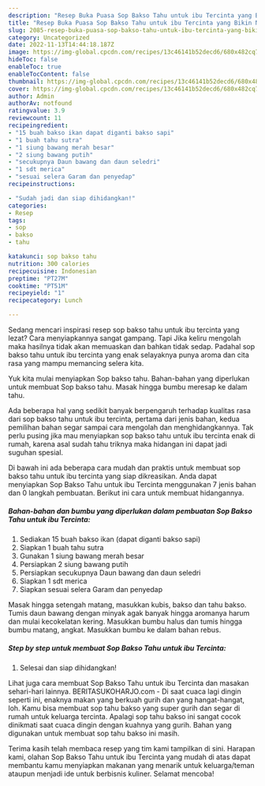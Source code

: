 ```yaml
---
description: "Resep Buka Puasa Sop Bakso Tahu untuk ibu Tercinta yang Bikin Ngiler"
title: "Resep Buka Puasa Sop Bakso Tahu untuk ibu Tercinta yang Bikin Ngiler"
slug: 2085-resep-buka-puasa-sop-bakso-tahu-untuk-ibu-tercinta-yang-bikin-ngiler
category: Uncategorized
date: 2022-11-13T14:44:18.187Z
image: https://img-global.cpcdn.com/recipes/13c46141b52decd6/680x482cq70/sop-bakso-tahu-untuk-ibu-tercinta-foto-resep-utama.jpg
hideToc: false
enableToc: true
enableTocContent: false
thumbnail: https://img-global.cpcdn.com/recipes/13c46141b52decd6/680x482cq70/sop-bakso-tahu-untuk-ibu-tercinta-foto-resep-utama.jpg
cover: https://img-global.cpcdn.com/recipes/13c46141b52decd6/680x482cq70/sop-bakso-tahu-untuk-ibu-tercinta-foto-resep-utama.jpg
author: Admin
authorAv: notfound
ratingvalue: 3.9
reviewcount: 11
recipeingredient:
- "15 buah bakso ikan dapat diganti bakso sapi"
- "1 buah tahu sutra"
- "1 siung bawang merah besar"
- "2 siung bawang putih"
- "secukupnya Daun bawang dan daun seledri"
- "1 sdt merica"
- "sesuai selera Garam dan penyedap"
recipeinstructions:

- "Sudah jadi dan siap dihidangkan!"
categories:
- Resep
tags:
- sop
- bakso
- tahu

katakunci: sop bakso tahu 
nutrition: 300 calories
recipecuisine: Indonesian
preptime: "PT27M"
cooktime: "PT51M"
recipeyield: "1"
recipecategory: Lunch

---
```



Sedang mencari inspirasi resep sop bakso tahu untuk ibu tercinta yang lezat? Cara menyiapkannya sangat gampang. Tapi Jika keliru mengolah maka hasilnya tidak akan memuaskan dan bahkan tidak sedap. Padahal sop bakso tahu untuk ibu tercinta yang enak selayaknya punya aroma dan cita rasa yang mampu memancing selera kita.


Yuk kita mulai menyiapkan Sop bakso tahu. Bahan-bahan yang diperlukan untuk membuat Sop bakso tahu. Masak hingga bumbu meresap ke dalam tahu.

Ada beberapa hal yang sedikit banyak berpengaruh terhadap kualitas rasa dari sop bakso tahu untuk ibu tercinta, pertama dari jenis bahan, kedua pemilihan bahan segar sampai cara mengolah dan menghidangkannya. Tak perlu pusing jika mau menyiapkan sop bakso tahu untuk ibu tercinta enak di rumah, karena asal sudah tahu triknya maka hidangan ini dapat jadi suguhan spesial.


Di bawah ini ada beberapa cara mudah dan praktis untuk membuat sop bakso tahu untuk ibu tercinta yang siap dikreasikan. Anda dapat menyiapkan Sop Bakso Tahu untuk ibu Tercinta menggunakan 7 jenis bahan dan 0 langkah pembuatan. Berikut ini cara untuk membuat hidangannya.

<!--inarticleads1-->

##### Bahan-bahan dan bumbu yang diperlukan dalam pembuatan Sop Bakso Tahu untuk ibu Tercinta:

1. Sediakan 15 buah bakso ikan (dapat diganti bakso sapi)
1. Siapkan 1 buah tahu sutra
1. Gunakan 1 siung bawang merah besar
1. Persiapkan 2 siung bawang putih
1. Persiapkan secukupnya Daun bawang dan daun seledri
1. Siapkan 1 sdt merica
1. Siapkan sesuai selera Garam dan penyedap


Masak hingga setengah matang, masukkan kubis, bakso dan tahu bakso. Tumis daun bawang dengan minyak agak banyak hingga aromanya harum dan mulai kecokelatan kering. Masukkan bumbu halus dan tumis hingga bumbu matang, angkat. Masukkan bumbu ke dalam bahan rebus. 

<!--inarticleads2-->

##### Step by step untuk membuat Sop Bakso Tahu untuk ibu Tercinta:


1. Selesai dan siap dihidangkan!

Lihat juga cara membuat Sop Bakso Tahu untuk ibu Tercinta dan masakan sehari-hari lainnya. BERITASUKOHARJO.com - Di saat cuaca lagi dingin seperti ini, enaknya makan yang berkuah gurih dan yang hangat-hangat, loh. Kamu bisa membuat sop tahu bakso yang super gurih dan segar di rumah untuk keluarga tercinta. Apalagi sop tahu bakso ini sangat cocok dinikmati saat cuaca dingin dengan kuahnya yang gurih. Bahan yang digunakan untuk membuat sop tahu bakso ini masih. 

Terima kasih telah membaca resep yang tim kami tampilkan di sini. Harapan kami, olahan Sop Bakso Tahu untuk ibu Tercinta yang mudah di atas dapat membantu kamu menyiapkan makanan yang menarik untuk keluarga/teman ataupun menjadi ide untuk berbisnis kuliner. Selamat mencoba!
